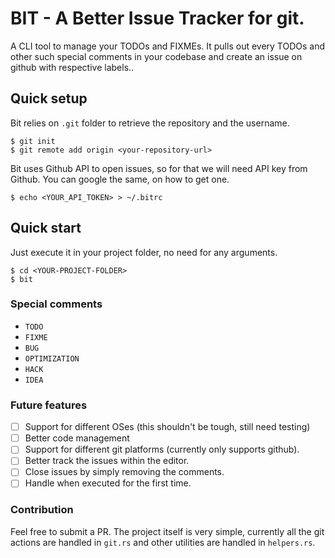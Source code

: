 # BIT - A Better Issue Tracker for git.
A CLI tool to manage your TODOs and FIXMEs. It pulls out every TODOs and other such special comments in your codebase and create an issue on github with respective labels..

## Quick setup
Bit relies on `.git` folder to retrieve the repository and the username.

```console
$ git init
$ git remote add origin <your-repository-url>
```

Bit uses Github API to open issues, so for that we will need API key from Github.
You can google the same, on how to get one.

```console
$ echo <YOUR_API_TOKEN> > ~/.bitrc
```

## Quick start
Just execute it in your project folder, no need for any arguments.
```console
$ cd <YOUR-PROJECT-FOLDER>
$ bit
```

### Special comments
- `TODO`
- `FIXME`
- `BUG`
- `OPTIMIZATION`
- `HACK`
- `IDEA`

### Future features
- [ ] Support for different OSes (this shouldn't be tough, still need testing)
- [ ] Better code management
- [ ] Support for different git platforms (currently only supports github).
- [ ] Better track the issues within the editor.
- [ ] Close issues by simply removing the comments.
- [ ] Handle when executed for the first time.

### Contribution
Feel free to submit a PR. The project itself is very simple, currently all the git actions are handled in `git.rs` and other utilities are handled in `helpers.rs`.
